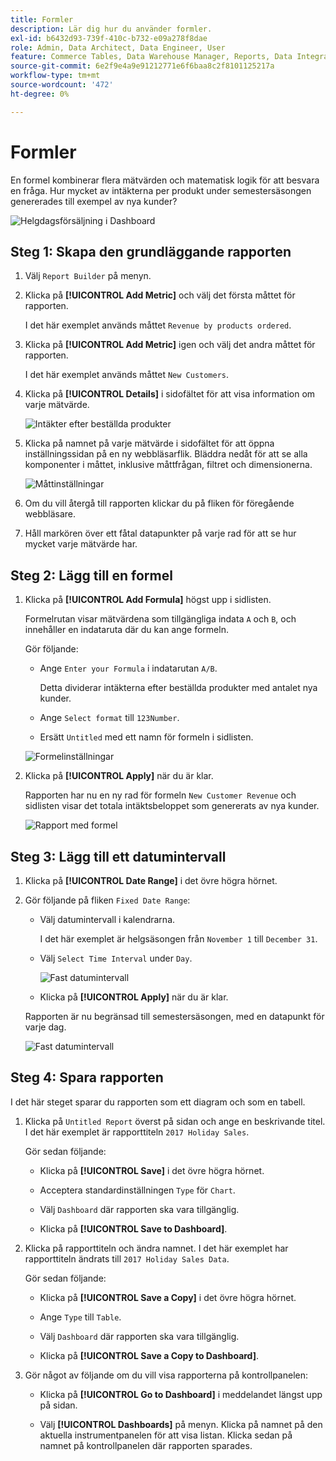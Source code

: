 ```yaml
---
title: Formler
description: Lär dig hur du använder formler.
exl-id: b6432d93-739f-410c-b732-e09a278f8dae
role: Admin, Data Architect, Data Engineer, User
feature: Commerce Tables, Data Warehouse Manager, Reports, Data Integration
source-git-commit: 6e2f9e4a9e91212771e6f6baa8c2f8101125217a
workflow-type: tm+mt
source-wordcount: '472'
ht-degree: 0%

---
```


# Formler

En formel kombinerar flera mätvärden och matematisk logik för att besvara en fråga. Hur mycket av intäkterna per produkt under semestersäsongen genererades till exempel av nya kunder?

![Helgdagsförsäljning i Dashboard](../../assets/magento-bi-report-builder-revenue-by-products-formula-report-holiday-sales-dashboard.png)

## Steg 1: Skapa den grundläggande rapporten

1. Välj `Report Builder` på menyn.

1. Klicka på **[!UICONTROL Add Metric]** och välj det första måttet för rapporten.

   I det här exemplet används måttet `Revenue by products ordered`.

1. Klicka på **[!UICONTROL Add Metric]** igen och välj det andra måttet för rapporten.

   I det här exemplet används måttet `New Customers`.

1. Klicka på **[!UICONTROL Details]** i sidofältet för att visa information om varje mätvärde.

   ![Intäkter efter beställda produkter](../../assets/magento-bi-report-builder-revenue-by-products.png)

1. Klicka på namnet på varje mätvärde i sidofältet för att öppna inställningssidan på en ny webbläsarflik. Bläddra nedåt för att se alla komponenter i måttet, inklusive måttfrågan, filtret och dimensionerna.

   ![Måttinställningar](../../assets/magento-bi-report-builder-revenue-by-products-metric-detail.png)

1. Om du vill återgå till rapporten klickar du på fliken för föregående webbläsare.

1. Håll markören över ett fåtal datapunkter på varje rad för att se hur mycket varje mätvärde har.

## Steg 2: Lägg till en formel

1. Klicka på **[!UICONTROL Add Formula]** högst upp i sidlisten.

   Formelrutan visar mätvärdena som tillgängliga indata `A` och `B`, och innehåller en indataruta där du kan ange formeln.

   Gör följande:

   * Ange `Enter your Formula` i indatarutan `A/B`.

     Detta dividerar intäkterna efter beställda produkter med antalet nya kunder.

   * Ange `Select format` till `123Number`.

   * Ersätt `Untitled` med ett namn för formeln i sidlisten.

   ![Formelinställningar](../../assets/magento-bi-report-builder-revenue-by-products-add-formula-detail.png)

1. Klicka på **[!UICONTROL Apply]** när du är klar.

   Rapporten har nu en ny rad för formeln `New Customer Revenue` och sidlisten visar det totala intäktsbeloppet som genererats av nya kunder.

   ![Rapport med formel](../../assets/magento-bi-report-builder-revenue-by-products-formula-report.png)

## Steg 3: Lägg till ett datumintervall

1. Klicka på **[!UICONTROL Date Range]** i det övre högra hörnet.

1. Gör följande på fliken `Fixed Date Range`:

   * Välj datumintervall i kalendrarna.

     I det här exemplet är helgsäsongen från `November 1` till `December 31`.

   * Välj `Select Time Interval` under `Day`.

     ![Fast datumintervall](../../assets/magento-bi-report-builder-revenue-by-products-formula-report-fixed-date-range.png)

   * Klicka på **[!UICONTROL Apply]** när du är klar.

   Rapporten är nu begränsad till semestersäsongen, med en datapunkt för varje dag.

   ![Fast datumintervall](../../assets/magento-bi-report-builder-revenue-by-products-formula-report-fixed-date-range-report.png)

## Steg 4: Spara rapporten

I det här steget sparar du rapporten som ett diagram och som en tabell.

1. Klicka på `Untitled Report` överst på sidan och ange en beskrivande titel. I det här exemplet är rapporttiteln `2017 Holiday Sales`.

   Gör sedan följande:

   * Klicka på **[!UICONTROL Save]** i det övre högra hörnet.

   * Acceptera standardinställningen `Type` för `Chart`.

   * Välj `Dashboard` där rapporten ska vara tillgänglig.

   * Klicka på **[!UICONTROL Save to Dashboard]**.

1. Klicka på rapporttiteln och ändra namnet. I det här exemplet har rapporttiteln ändrats till `2017 Holiday Sales Data`.

   Gör sedan följande:

   * Klicka på **[!UICONTROL Save a Copy]** i det övre högra hörnet.

   * Ange `Type` till `Table`.

   * Välj `Dashboard` där rapporten ska vara tillgänglig.

   * Klicka på **[!UICONTROL Save a Copy to Dashboard]**.

1. Gör något av följande om du vill visa rapporterna på kontrollpanelen:

   * Klicka på **[!UICONTROL Go to Dashboard]** i meddelandet längst upp på sidan.

   * Välj **[!UICONTROL Dashboards]** på menyn. Klicka på namnet på den aktuella instrumentpanelen för att visa listan. Klicka sedan på namnet på kontrollpanelen där rapporten sparades.
